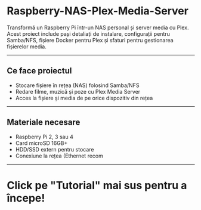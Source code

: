 # Raspberry-NAS-Plex-Media-Server
Transformă un Raspberry Pi într-un NAS personal și server media cu Plex. Acest proiect include pași detaliați de instalare, configurații pentru Samba/NFS, fișiere Docker pentru Plex și sfaturi pentru gestionarea fișierelor media.

---

## Ce face proiectul
- Stocare fișiere în rețea (NAS) folosind Samba/NFS  
- Redare filme, muzică și poze cu Plex Media Server  
- Acces la fișiere și media de pe orice dispozitiv din rețea

---

## Materiale necesare
- Raspberry Pi 2, 3 sau 4  
- Card microSD 16GB+  
- HDD/SSD extern pentru stocare  
- Conexiune la rețea (Ethernet recom

---

# Click pe "Tutorial" mai sus pentru a începe!
